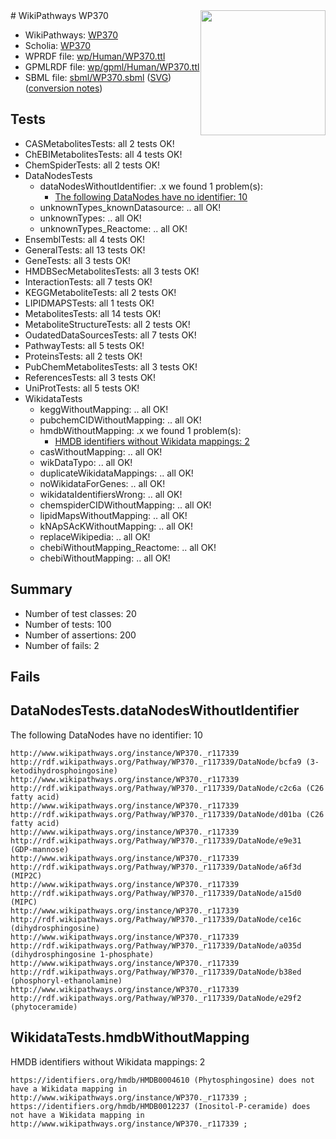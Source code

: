 <img style="float: right; width: 200px" src="../logo.png" />
# WikiPathways WP370

* WikiPathways: [WP370](https://identifiers.org/wikipathways:WP370)
* Scholia: [WP370](https://scholia.toolforge.org/wikipathways/WP370)
* WPRDF file: [wp/Human/WP370.ttl](../wp/Human/WP370.ttl)
* GPMLRDF file: [wp/gpml/Human/WP370.ttl](../wp/gpml/Human/WP370.ttl)
* SBML file: [sbml/WP370.sbml](../sbml/WP370.sbml) ([SVG](../sbml/WP370.svg)) ([conversion notes](../sbml/WP370.txt))

## Tests
* CASMetabolitesTests: all 2 tests OK!
* ChEBIMetabolitesTests: all 4 tests OK!
* ChemSpiderTests: all 2 tests OK!
* DataNodesTests
    * dataNodesWithoutIdentifier: .x we found 1 problem(s):
        * [The following DataNodes have no identifier: 10](#8792c490)
    * unknownTypes_knownDatasource: .. all OK!
    * unknownTypes: .. all OK!
    * unknownTypes_Reactome: .. all OK!
* EnsemblTests: all 4 tests OK!
* GeneralTests: all 13 tests OK!
* GeneTests: all 3 tests OK!
* HMDBSecMetabolitesTests: all 3 tests OK!
* InteractionTests: all 7 tests OK!
* KEGGMetaboliteTests: all 2 tests OK!
* LIPIDMAPSTests: all 1 tests OK!
* MetabolitesTests: all 14 tests OK!
* MetaboliteStructureTests: all 2 tests OK!
* OudatedDataSourcesTests: all 7 tests OK!
* PathwayTests: all 5 tests OK!
* ProteinsTests: all 2 tests OK!
* PubChemMetabolitesTests: all 3 tests OK!
* ReferencesTests: all 3 tests OK!
* UniProtTests: all 5 tests OK!
* WikidataTests
    * keggWithoutMapping: .. all OK!
    * pubchemCIDWithoutMapping: .. all OK!
    * hmdbWithoutMapping: .x we found 1 problem(s):
        * [HMDB identifiers without Wikidata mappings: 2](#8860e69c)
    * casWithoutMapping: .. all OK!
    * wikDataTypo: .. all OK!
    * duplicateWikidataMappings: .. all OK!
    * noWikidataForGenes: .. all OK!
    * wikidataIdentifiersWrong: .. all OK!
    * chemspiderCIDWithoutMapping: .. all OK!
    * lipidMapsWithoutMapping: .. all OK!
    * kNApSAcKWithoutMapping: .. all OK!
    * replaceWikipedia: .. all OK!
    * chebiWithoutMapping_Reactome: .. all OK!
    * chebiWithoutMapping: .. all OK!


## Summary

* Number of test classes: 20
* Number of tests: 100
* Number of assertions: 200
* Number of fails: 2

## Fails

<a name="8792c490" />

## DataNodesTests.dataNodesWithoutIdentifier

The following DataNodes have no identifier: 10
```
http://www.wikipathways.org/instance/WP370._r117339 http://rdf.wikipathways.org/Pathway/WP370._r117339/DataNode/bcfa9 (3-ketodihydrosphoingosine)
http://www.wikipathways.org/instance/WP370._r117339 http://rdf.wikipathways.org/Pathway/WP370._r117339/DataNode/c2c6a (C26 fatty acid)
http://www.wikipathways.org/instance/WP370._r117339 http://rdf.wikipathways.org/Pathway/WP370._r117339/DataNode/d01ba (C26 fatty acid)
http://www.wikipathways.org/instance/WP370._r117339 http://rdf.wikipathways.org/Pathway/WP370._r117339/DataNode/e9e31 (GDP-mannose)
http://www.wikipathways.org/instance/WP370._r117339 http://rdf.wikipathways.org/Pathway/WP370._r117339/DataNode/a6f3d (MIP2C)
http://www.wikipathways.org/instance/WP370._r117339 http://rdf.wikipathways.org/Pathway/WP370._r117339/DataNode/a15d0 (MIPC)
http://www.wikipathways.org/instance/WP370._r117339 http://rdf.wikipathways.org/Pathway/WP370._r117339/DataNode/ce16c (dihydrosphingosine)
http://www.wikipathways.org/instance/WP370._r117339 http://rdf.wikipathways.org/Pathway/WP370._r117339/DataNode/a035d (dihydrosphingosine 1-phosphate)
http://www.wikipathways.org/instance/WP370._r117339 http://rdf.wikipathways.org/Pathway/WP370._r117339/DataNode/b38ed (phosphoryl-ethanolamine)
http://www.wikipathways.org/instance/WP370._r117339 http://rdf.wikipathways.org/Pathway/WP370._r117339/DataNode/e29f2 (phytoceramide)
```

<a name="8860e69c" />

## WikidataTests.hmdbWithoutMapping

HMDB identifiers without Wikidata mappings: 2
```
https://identifiers.org/hmdb/HMDB0004610 (Phytosphingosine) does not have a Wikidata mapping in http://www.wikipathways.org/instance/WP370._r117339 ; 
https://identifiers.org/hmdb/HMDB0012237 (Inositol-P-ceramide) does not have a Wikidata mapping in http://www.wikipathways.org/instance/WP370._r117339 ; 
```

